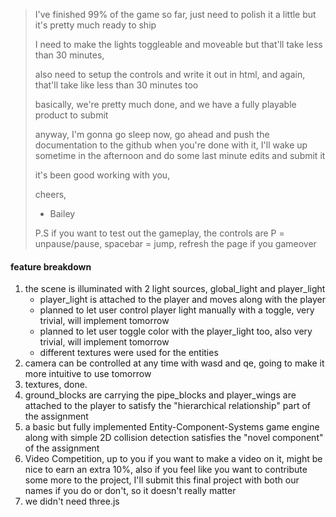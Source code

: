 > I've finished 99% of the game so far, just need to polish it a little but it's pretty much ready to ship
>
> I need to make the lights toggleable and moveable but that'll take less than 30 minutes,
>
> also need to setup the controls and write it out in html, and again, that'll take like less than 30 minutes too
>
> basically, we're pretty much done, and we have a fully playable product to submit
>
> anyway, I'm gonna go sleep now, go ahead and push the documentation to the github when you're done with it, I'll wake up sometime in the afternoon and do some last minute edits and submit it
>
> it's been good working with you,
>
> cheers,
>
> - Bailey
>
>
> P.S if you want to test out the gameplay, the controls are P = unpause/pause, spacebar = jump, refresh the page if you gameover

#### feature breakdown

1. the scene is illuminated with 2 light sources, global_light and player_light
   - player_light is attached to the player and moves along with the player
   - planned to let user control player light manually with a toggle, very trivial, will implement tomorrow
   - planned to let user toggle color with the player_light too, also very trivial, will implement tomorrow
   - different textures were used for the entities
2. camera can be controlled at any time with wasd and qe, going to make it more intuitive to use tomorrow
3. textures, done.
4. ground_blocks are carrying the pipe_blocks and player_wings are attached to the player to satisfy the "hierarchical relationship" part of the assignment
5. a basic but fully implemented Entity-Component-Systems game engine along with simple 2D collision detection satisfies the "novel component" of the assignment
6. Video Competition, up to you if you want to make a video on it, might be nice to earn an extra 10%, also if you feel like you want to contribute some more to the project, I'll submit this final project with both our names if you do or don't, so it doesn't really matter
7. we didn't need three.js